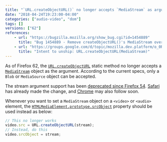 ```yaml
---
title: "`URL.createObjectURL()` no longer accepts `MediaStream` as argument"
date: "2018-04-24T19:23:00-04:00"
categories: ["audio-video", "dom"]
tags: []
versions: ["62"]
references:
    - url: "https://bugzilla.mozilla.org/show_bug.cgi?id=1454889"
      title: "Bug 1454889 - Remove createObjectURL()'s MediaStream overload"
    - url: "https://groups.google.com/d/topic/mozilla.dev.platform/o_0RoYoCmM4/discussion"
      title: "Intent to unship: URL.createObjectURL(MediaStream)"
---
```

As of Firefox 62, the [`URL.createObjectURL`](https://developer.mozilla.org/docs/Web/API/URL/createObjectURL) static method no longer accepts a [`MediaStream`](https://developer.mozilla.org/docs/Web/API/MediaStream) object as the argument. According to the current specs, only a `Blob` or `MediaSource` object can be accepted.

The stream argument support has been [deprecated since Firefox 54](https://www.fxsitecompat.com/en-CA/docs/2017/url-createobjecturl-stream-has-been-deprecated/). [Safari](https://bugs.webkit.org/show_bug.cgi?id=167518) has already made the change, and [Chrome](https://bugs.chromium.org/p/chromium/issues/detail?id=800767) may also follow soon.

Whenever you want to set a `MediaStream` object on a `<video>` or `<audio>` element, the [`HTMLMediaElement.prototype.srcObject`](https://developer.mozilla.org/docs/Web/API/HTMLMediaElement/srcObject) property should be used instead as below:

```js
// This no longer works
video.src = URL.createObjectURL(stream);
// Instead, do this
video.srcObject = stream;
```
